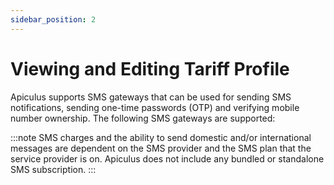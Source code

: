 ```yaml
---
sidebar_position: 2
---
```

# Viewing and Editing Tariff Profile
Apiculus supports SMS gateways that can be used for sending SMS notifications, sending one-time passwords (OTP) and verifying mobile number ownership. The following SMS gateways are supported:


:::note
SMS charges and the ability to send domestic and/or international messages are dependent on the SMS provider and the SMS plan that the service provider is on. Apiculus does not include any bundled or standalone SMS subscription.
:::